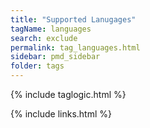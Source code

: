 ```yaml
---
title: "Supported Lanugages"
tagName: languages
search: exclude
permalink: tag_languages.html
sidebar: pmd_sidebar
folder: tags
---
```

{% include taglogic.html %}

{% include links.html %}
